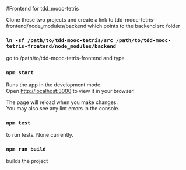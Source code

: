 #Frontend for tdd_mooc-tetris

Clone these two projects and create a link to tdd-mooc-tetris-frontend/node_modules/backend which points to the backend src folder

### `ln -sf /path/to/tdd-mooc-tetris/src /path/to/tdd-mooc-tetris-frontend/node_modules/backend`

go to /path/to/tdd-mooc-tetris-frontend and type

### `npm start`

Runs the app in the development mode.\
Open [http://localhost:3000](http://localhost:3000) to view it in your browser.

The page will reload when you make changes.\
You may also see any lint errors in the console.

### `npm test`

to run tests. None currently.

### `npm run build`

builds the project


